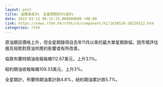 ```yaml
---
layout: post
title: 油價高收3%　全星期跌約5%至6%
date: 2022-03-12 06:15:23.000000000 +08:00
link: https://news.rthk.hk/rthk/ch/component/k2/1638528-20220312.htm
categories: rthk
---
```


原油期貨價格上升，但全星期錄得自去年11月以來的最大單星期跌幅，因市場評估俄烏局勢對原油供應的影響或有所改善。

倫敦布蘭特期油收報每桶112.67美元，上升3.1%。

紐約期油收報每桶109.33美元，上升3%。

全星期計，布蘭特期油累計跌4.8%，紐約期油累計跌5.7%。
